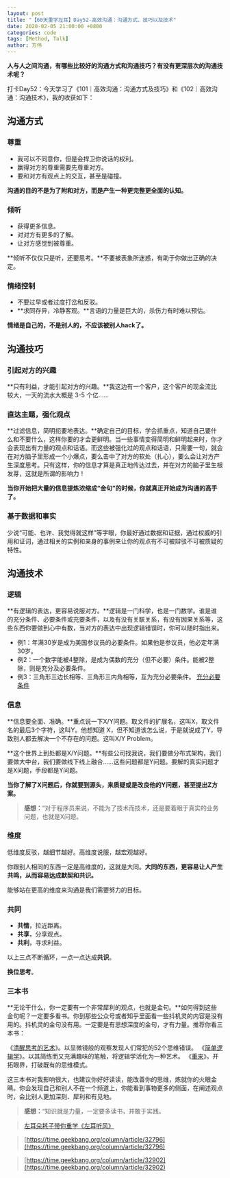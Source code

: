 ```yaml
---
layout: post
title: "【60天重学左耳】Day52-高效沟通：沟通方式、技巧以及技术"
date: 2020-02-05 21:00:00 +0800
categories: code
tags: [Method, Talk]
author: 方伟
---
```


**人与人之间沟通，有哪些比较好的沟通方式和沟通技巧？有没有更深层次的沟通技术呢？**

<!--more-->

打卡Day52：今天学习了《101｜高效沟通：沟通方式及技巧》和《102｜高效沟通：沟通技术》，我的收获如下：

## 沟通方式

### 尊重

* 我可以不同意你，但是会捍卫你说话的权利。
* 赢得对方的尊重需要先尊重对方。
* 要和对方有观点上的交互，甚至是碰撞。

**沟通的目的不是为了附和对方，而是产生一种更完整更全面的认知。**

### 倾听

* 获得更多信息。
* 对对方有更多的了解。
* 让对方感觉到被尊重。

**倾听不仅仅只是听，还要思考。**不要被表象所迷惑，有助于你做出正确的决定。

### 情绪控制

* 不要过早或者过度打岔和反驳。
* **求同存异，冷静客观。**言语的力量是巨大的，杀伤力有时难以预估。

**情绪是自己的，不是别人的，不应该被别人hack了。**

## 沟通技巧

### 引起对方的兴趣

**只有利益，才能引起对方的兴趣。**我这边有一个客户，这个客户的现金流比较大，一天的流水大概是 3-5 个亿……

### 直达主题，强化观点

**过滤信息，简明扼要地表达。**确定自己的目标，学会抓重点，知道自己要什么和不要什么，这样你要的才会更鲜明。当一些事情变得简明和鲜明起来时，你才会表现出有力量的观点和话语。而这些被强化过的观点和话语，只需要一句，就会在对方脑子里形成一个小爆点，要么击中了对方的软处（扎心），要么会让对方产生深度思考。只有这样，你的信息才算是真正地传达过去，并在对方的脑子里生根发芽，这就是所谓的影响力！

**当你开始把大量的信息提炼浓缩成“金句”的时候，你就真正开始成为沟通的高手了。**

### 基于数据和事实

少说“可能、也许、我觉得就这样”等字眼，你最好通过数据和证据，通过权威的引用和证词，通过相关的实例和亲身的事例来让你的观点有不可被辩驳不可被质疑的特性。

## 沟通技术

### 逻辑

**有逻辑的表达，更容易说服对方。**逻辑是一门科学，也是一门数学。谁是谁的充分条件、必要条件或充要条件，以及有没有关联关系，有没有因果关系等，这些东西你要做到心中有数，当对方的表达中出现逻辑错误时，你可以随时指出来。

>
* 例1：年满30岁是成为美国参议员的必要条件。如果他是参议员，他必定年满30岁。
* 例2：一个数字能被4整除，是成为偶数的充分（但不必要）条件。能被2整除，则是充分及必要条件。
* 例3：三角形三边长相等、三角形三内角相等，互为充分必要条件。
[充分必要条件](https://zh.wikipedia.org/wiki/%E5%85%85%E5%88%86%E5%BF%85%E8%A6%81%E6%9D%A1%E4%BB%B6)

### 信息

**信息要全面、准确。**重点说一下X/Y问题。取文件的扩展名，这叫X，取文件名的最后3个字符，这叫Y。他想知道 X，但不知道该怎么说，于是就说成了Y，导致别人都去解决一个不存在的问题。这叫X/Y Problem。

**这个世界上到处都是X/Y问题。**有些公司找我说，我们要做分布式架构，我们要做大中台，我们要做线下线上融合……这些问题都是Y问题。要解的真实问题才是X问题，手段都是Y问题。

**当你了解了X问题后，你就要到源头，来质疑或是改良他的Y问题，甚至提出Z方案。**

> **感想：**“对于程序员来说，不能为了技术而技术，还是要着眼于真实的业务问题，也就是X问题。

### 维度

低维度反驳，越细节越好。高维度说服，越宏观越好。

你跟别人相同的东西一定是高维度的，这就是大同。**大同的东西，更容易让人产生共鸣，从而容易达成默契和共识。**

能够站在更高的维度来沟通是我们需要努力的目标。

### 共同

* **共情**，拉近距离。
* **共享**，分享观点。
* **共利**，寻求利益。

以上三点不断循环，一点一点达成**共识**。

**换位思考**。

### 三本书

**无论干什么，你一定要有一个非常犀利的观点，也就是金句。**如何得到这些金句呢？一定要多看书。你到那些公众号或者知乎里面看一些抖机灵的内容是没有用的。抖机灵的金句没有用。一定要是有思想深度的金句，才有力量。推荐你看三本书：

《[清醒思考的艺术](https://book.douban.com/subject/26871359/)》。以显微镜般的观察发现人们常犯的52个思维错误。
《[简单逻辑学](https://book.douban.com/subject/24754537/)》。以其简练而又充满趣味的笔触，将逻辑学活化为一种艺术。
《[重来](https://book.douban.com/subject/5320866/)》。开拓眼界，打破既有的思维模式。

这三本书对我影响很大，也建议你好好读读，能改善你的思维，炼就你的火眼金睛。你会发现自己和别人不在一个频道上，你能看到事物更多的侧面，在阐述观点时，会比别人更加深刻、犀利和有见地。

> **感想：**“知识就是力量，一定要多读书，并敢于实践。

> [左耳朵耗子带你重学《左耳听风》](https://time.geekbang.org/column/article/177414)

> [https://time.geekbang.org/column/article/32796](https://time.geekbang.org/column/article/32796)

> [https://time.geekbang.org/column/article/32902](https://time.geekbang.org/column/article/32902)


